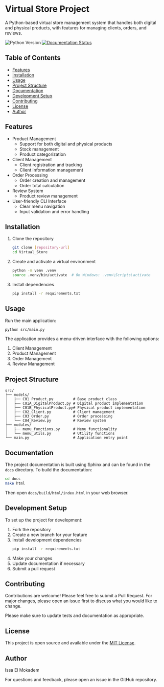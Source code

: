 # Virtual Store Project

A Python-based virtual store management system that handles both digital and physical products, with features for managing clients, orders, and reviews.

![Python Version](https://img.shields.io/badge/python-3.12-blue.svg)
[![Documentation Status](https://img.shields.io/badge/docs-latest-brightgreen.svg)](docs/build/html/index.html)

## Table of Contents
- [Features](#features)
- [Installation](#installation)
- [Usage](#usage)
- [Project Structure](#project-structure)
- [Documentation](#documentation)
- [Development Setup](#development-setup)
- [Contributing](#contributing)
- [License](#license)
- [Author](#author)

## Features
- Product Management
  - Support for both digital and physical products
  - Stock management
  - Product categorization
- Client Management
  - Client registration and tracking
  - Client information management
- Order Processing
  - Order creation and management
  - Order total calculation
- Review System
  - Product review management
- User-friendly CLI Interface
  - Clear menu navigation
  - Input validation and error handling

## Installation

1. Clone the repository
   ```bash
   git clone [repository-url]
   cd Virtual_Store
   ```

2. Create and activate a virtual environment
   ```bash
   python -m venv .venv
   source .venv/bin/activate  # On Windows: .venv\Scripts\activate
   ```

3. Install dependencies
   ```bash
   pip install -r requirements.txt
   ```

## Usage

Run the main application:
```bash
python src/main.py
```

The application provides a menu-driven interface with the following options:
1. Client Management
2. Product Management
3. Order Management
4. Review Management

## Project Structure
```
src/
├── models/
│   ├── C01_Product.py         # Base product class
│   ├── C01A_DigitalProduct.py # Digital product implementation
│   ├── C01B_PhysicalProduct.py# Physical product implementation
│   ├── C02_Client.py          # Client management
│   ├── C03_Order.py           # Order processing
│   └── C04_Review.py          # Review system
├── modules/
│   ├── menu_functions.py      # Menu functionality
│   └── menu_utils.py          # Utility functions
└── main.py                    # Application entry point
```

## Documentation

The project documentation is built using Sphinx and can be found in the `docs` directory. To build the documentation:

```bash
cd docs
make html
```

Then open `docs/build/html/index.html` in your web browser.

## Development Setup

To set up the project for development:

1. Fork the repository
2. Create a new branch for your feature
3. Install development dependencies
   ```bash
   pip install -r requirements.txt
   ```
4. Make your changes
5. Update documentation if necessary
6. Submit a pull request

## Contributing

Contributions are welcome! Please feel free to submit a Pull Request. For major changes, please open an issue first to discuss what you would like to change.

Please make sure to update tests and documentation as appropriate.

## License

This project is open source and available under the [MIT License](LICENSE).

## Author

Issa El Mokadem

For questions and feedback, please open an issue in the GitHub repository.

